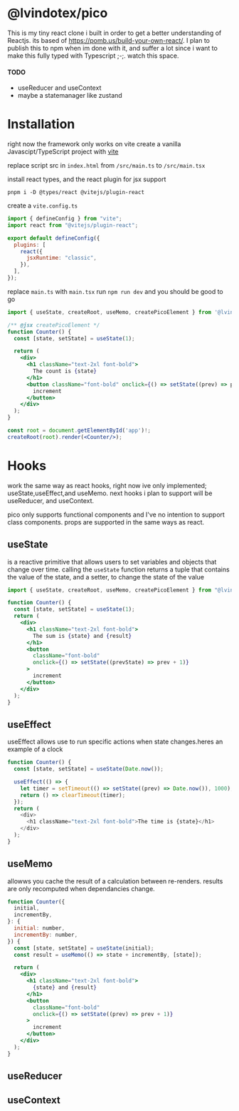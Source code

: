 # @lvindotex/pico

This is my tiny react clone i built in order to get a better understanding of Reactjs. its based of https://pomb.us/build-your-own-react/.
I plan to publish this to npm when im done with it, and suffer a lot since i want to make this fully typed with Typescript ;-;. watch this space.

#### TODO

- useReducer and useContext
- maybe a statemanager like zustand

# Installation

right now the framework only works on vite create a vanilla Javascipt/TypeScript project with [vite](https://vitejs.dev/)

replace script src in `index.html` from `/src/main.ts` to `/src/main.tsx`

install react types, and the react plugin for jsx support

```
pnpm i -D @types/react @vitejs/plugin-react
```

create a `vite.config.ts`

```js
import { defineConfig } from "vite";
import react from "@vitejs/plugin-react";

export default defineConfig({
  plugins: [
    react({
      jsxRuntime: "classic",
    }),
  ],
});
```

replace `main.ts` with `main.tsx` run `npm run dev` and you should be good to go

```jsx
import { useState, createRoot, useMemo, createPicoElement } from '@lvindotexe/pico';

/** @jsx createPicoElement */
function Counter() {
  const [state, setState] = useState(1);

  return (
    <div>
      <h1 className="text-2xl font-bold">
        The count is {state}
      </h1>
      <button className="font-bold" onclick={() => setState((prev) => prev + 1)}>
        increment
      </button>
    </div>
  );
}

const root = document.getElementById('app')!;
createRoot(root).render(<Counter/>);
```

# Hooks

work the same way as react hooks, right now ive only implemented; useState,useEffect,and useMemo. next hooks i plan to support will be useReducer, and useContext.

pico only supports functional components and I've no intention to support class components. props are supported in the same ways as react.

## useState

is a reactive primitive that allows users to set variables and objects that change over time. calling the `useState` function returns a tuple that contains the value of the state, and a setter, to change the state of the value

```jsx
import { useState, createRoot, useMemo, createPicoElement } from "@lvin/pico";

function Counter() {
  const [state, setState] = useState(1);
  return (
    <div>
      <h1 className="text-2xl font-bold">
        The sum is {state} and {result}
      </h1>
      <button
        className="font-bold"
        onclick={() => setState((prevState) => prev + 1)}
      >
        increment
      </button>
    </div>
  );
}
```

## useEffect

useEffect allows use to run specific actions when state changes.heres an example of a clock

```js
function Counter() {
  const [state, setState] = useState(Date.now());

  useEffect(() => {
    let timer = setTimeout(() => setState((prev) => Date.now()), 1000);
    return () => clearTimeout(timer);
  });
  return (
    <div>
      <h1 className="text-2xl font-bold">The time is {state}</h1>
    </div>
  );
}
```

## useMemo

allowws you cache the result of a calculation between re-renders. results are only recomputed when dependancies change.

```jsx
function Counter({
  initial,
  incrementBy,
}: {
  initial: number,
  incrementBy: number,
}) {
  const [state, setState] = useState(initial);
  const result = useMemo(() => state + incrementBy, [state]);

  return (
    <div>
      <h1 className="text-2xl font-bold">
        {state} and {result}
      </h1>
      <button
        className="font-bold"
        onclick={() => setState((prev) => prev + 1)}
      >
        increment
      </button>
    </div>
  );
}
```

## useReducer

## useContext
